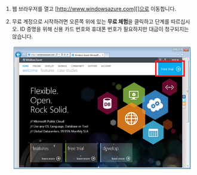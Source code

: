 1. 웹 브라우저를 열고 [http://www.windowsazure.com][]으로 이동합니다.
2. 무료 계정으로 시작하려면 오른쪽 위에 있는 **무료 체험**을 클릭하고 단계를 따르십시오. ID 증명을 위해 신용 카드 번호와 휴대폰 번호가 필요하지만 대금이 청구되지는 않습니다.
   
   ![Azure 웹 사이트][0]

[0]: ./media/create-azure-account/freetrialonwindowsazurehomepage.png


<!---HONumber=Oct15_HO3-->